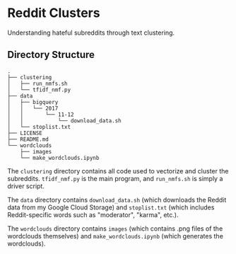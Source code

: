 # Reddit Clusters

Understanding hateful subreddits through text clustering.

## Directory Structure

```
.
├── clustering
│   ├── run_nmfs.sh
│   └── tfidf_nmf.py
├── data
│   ├── bigquery
│   │   └── 2017
│   │       └── 11-12
│   │           └── download_data.sh
│   └── stoplist.txt
├── LICENSE
├── README.md
└── wordclouds
    ├── images
    └── make_wordclouds.ipynb
```

The `clustering` directory contains all code used to vectorize and cluster the
subreddits. `tfidf_nmf.py` is the main program, and `run_nmfs.sh` is simply a
driver script.

The `data` directory contains `download_data.sh` (which downloads the Reddit
data from my Google Cloud Storage) and `stoplist.txt` (which includes
Reddit-specific words such as "moderator", "karma", etc.).

The `wordclouds` directory contains `images` (which contains .png files of the
wordclouds themselves) and `make_wordclouds.ipynb` (which generates the
wordclouds).
